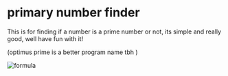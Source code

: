 # primary number finder
This is for finding if a number is a prime number or not, its simple and really good, well have fun with it!

(optimus prime is a better program name tbh )

![formula](https://user-images.githubusercontent.com/87281406/143768085-abac46d5-d64e-46c2-b0f7-299ff2e44f1e.png)
